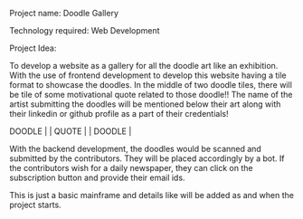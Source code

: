Project name: Doodle Gallery

Technology required: Web Development

Project Idea:

To develop a website as a gallery for all the doodle art like an
exhibition. With the use of frontend development to develop this website
having a tile format to showcase the doodles. In the middle of two
doodle tiles, there will be tile of some motivational quote related to
those doodle!! The name of the artist submitting the doodles will be
mentioned below their art along with their linkedin or github profile as
a part of their credentials!

DOODLE | | QUOTE | | DOODLE |

With the backend development, the doodles would be scanned and submitted
by the contributors. They will be placed accordingly by a bot. If the
contributors wish for a daily newspaper, they can click on the
subscription button and provide their email ids.

This is just a basic mainframe and details like will be added as and
when the project starts.
